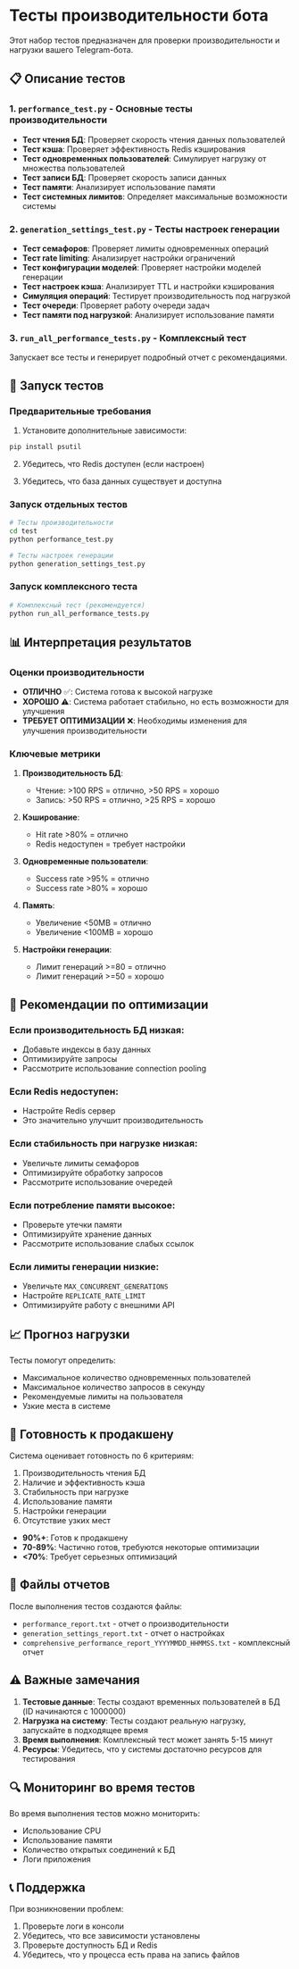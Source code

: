 # Тесты производительности бота

Этот набор тестов предназначен для проверки производительности и нагрузки вашего Telegram-бота.

## 📋 Описание тестов

### 1. `performance_test.py` - Основные тесты производительности
- **Тест чтения БД**: Проверяет скорость чтения данных пользователей
- **Тест кэша**: Проверяет эффективность Redis кэширования
- **Тест одновременных пользователей**: Симулирует нагрузку от множества пользователей
- **Тест записи БД**: Проверяет скорость записи данных
- **Тест памяти**: Анализирует использование памяти
- **Тест системных лимитов**: Определяет максимальные возможности системы

### 2. `generation_settings_test.py` - Тесты настроек генерации
- **Тест семафоров**: Проверяет лимиты одновременных операций
- **Тест rate limiting**: Анализирует настройки ограничений
- **Тест конфигурации моделей**: Проверяет настройки моделей генерации
- **Тест настроек кэша**: Анализирует TTL и настройки кэширования
- **Симуляция операций**: Тестирует производительность под нагрузкой
- **Тест очереди**: Проверяет работу очереди задач
- **Тест памяти под нагрузкой**: Анализирует использование памяти

### 3. `run_all_performance_tests.py` - Комплексный тест
Запускает все тесты и генерирует подробный отчет с рекомендациями.

## 🚀 Запуск тестов

### Предварительные требования

1. Установите дополнительные зависимости:
```bash
pip install psutil
```

2. Убедитесь, что Redis доступен (если настроен)

3. Убедитесь, что база данных существует и доступна

### Запуск отдельных тестов

```bash
# Тесты производительности
cd test
python performance_test.py

# Тесты настроек генерации
python generation_settings_test.py
```

### Запуск комплексного теста

```bash
# Комплексный тест (рекомендуется)
python run_all_performance_tests.py
```

## 📊 Интерпретация результатов

### Оценки производительности

- **ОТЛИЧНО** ✅: Система готова к высокой нагрузке
- **ХОРОШО** ⚠️: Система работает стабильно, но есть возможности для улучшения
- **ТРЕБУЕТ ОПТИМИЗАЦИИ** ❌: Необходимы изменения для улучшения производительности

### Ключевые метрики

1. **Производительность БД**:
   - Чтение: >100 RPS = отлично, >50 RPS = хорошо
   - Запись: >50 RPS = отлично, >25 RPS = хорошо

2. **Кэширование**:
   - Hit rate >80% = отлично
   - Redis недоступен = требует настройки

3. **Одновременные пользователи**:
   - Success rate >95% = отлично
   - Success rate >80% = хорошо

4. **Память**:
   - Увеличение <50MB = отлично
   - Увеличение <100MB = хорошо

5. **Настройки генерации**:
   - Лимит генераций >=80 = отлично
   - Лимит генераций >=50 = хорошо

## 🔧 Рекомендации по оптимизации

### Если производительность БД низкая:
- Добавьте индексы в базу данных
- Оптимизируйте запросы
- Рассмотрите использование connection pooling

### Если Redis недоступен:
- Настройте Redis сервер
- Это значительно улучшит производительность

### Если стабильность при нагрузке низкая:
- Увеличьте лимиты семафоров
- Оптимизируйте обработку запросов
- Рассмотрите использование очередей

### Если потребление памяти высокое:
- Проверьте утечки памяти
- Оптимизируйте хранение данных
- Рассмотрите использование слабых ссылок

### Если лимиты генерации низкие:
- Увеличьте `MAX_CONCURRENT_GENERATIONS`
- Настройте `REPLICATE_RATE_LIMIT`
- Оптимизируйте работу с внешними API

## 📈 Прогноз нагрузки

Тесты помогут определить:
- Максимальное количество одновременных пользователей
- Максимальное количество запросов в секунду
- Рекомендуемые лимиты на пользователя
- Узкие места в системе

## 🚀 Готовность к продакшену

Система оценивает готовность по 6 критериям:
1. Производительность чтения БД
2. Наличие и эффективность кэша
3. Стабильность при нагрузке
4. Использование памяти
5. Настройки генерации
6. Отсутствие узких мест

- **90%+**: Готов к продакшену
- **70-89%**: Частично готов, требуются некоторые оптимизации
- **<70%**: Требует серьезных оптимизаций

## 📄 Файлы отчетов

После выполнения тестов создаются файлы:
- `performance_report.txt` - отчет о производительности
- `generation_settings_report.txt` - отчет о настройках
- `comprehensive_performance_report_YYYYMMDD_HHMMSS.txt` - комплексный отчет

## ⚠️ Важные замечания

1. **Тестовые данные**: Тесты создают временных пользователей в БД (ID начинаются с 1000000)
2. **Нагрузка на систему**: Тесты создают реальную нагрузку, запускайте в подходящее время
3. **Время выполнения**: Комплексный тест может занять 5-15 минут
4. **Ресурсы**: Убедитесь, что у системы достаточно ресурсов для тестирования

## 🔍 Мониторинг во время тестов

Во время выполнения тестов можно мониторить:
- Использование CPU
- Использование памяти
- Количество открытых соединений к БД
- Логи приложения

## 📞 Поддержка

При возникновении проблем:
1. Проверьте логи в консоли
2. Убедитесь, что все зависимости установлены
3. Проверьте доступность БД и Redis
4. Убедитесь, что у процесса есть права на запись файлов
